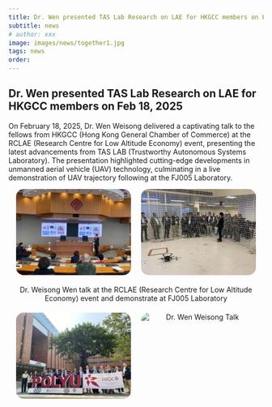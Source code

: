 ```yaml
---
title: Dr. Wen presented TAS Lab Research on LAE for HKGCC members on Feb 18, 2025
subtitle: news
# author: xxx
image: images/news/together1.jpg
tags: news
order: 
---
```


## Dr. Wen presented TAS Lab Research on LAE for HKGCC members on Feb 18, 2025

On February 18, 2025, Dr. Wen Weisong delivered a captivating talk to the fellows from HKGCC (Hong Kong General Chamber of Commerce) at the RCLAE (Research Centre for Low Altitude Economy) event, presenting the latest advancements from TAS LAB (Trustworthy Autonomous Systems Laboratory). The presentation highlighted cutting-edge developments in unmanned aerial vehicle (UAV) technology, culminating in a live demonstration of UAV trajectory following at the FJ005 Laboratory.

<div style="text-align: center; margin-bottom: 20px; display: flex; justify-content: center; gap: 20px;">
  <img src="https://github.com/PolyU-TASLAB/polyu-taslab.github.io/raw/main/images/news/talks.jpg" alt="Team Banner" 
       style="width: 45%; height: auto; object-fit: cover; border-radius: 15px;">
  <img src="https://github.com/PolyU-TASLAB/polyu-taslab.github.io/raw/main/images/news/lab1.jpg" alt="Dr. Wen Weisong Talk" 
       style="width: 45%; height: auto; object-fit: cover; border-radius: 15px;">
</div>
<div style="text-align: center; margin-bottom: 20px;">
  Dr. Weisong Wen talk at the RCLAE (Research Centre for Low Altitude Economy) event and demonstrate at FJ005 Laboratory
</div>


<div style="text-align: center; margin-bottom: 20px; display: flex; justify-content: center; gap: 20px;">
  <img src="https://github.com/PolyU-TASLAB/polyu-taslab.github.io/raw/main/images/news/together1.jpg" alt="Team Banner" 
       style="width: 45%; height: auto; object-fit: cover; border-radius: 15px;">
  <img src="https://github.com/PolyU-TASLAB/polyu-taslab.github.io/raw/main/images/news/together.jpg" alt="Dr. Wen Weisong Talk" 
       style="width: 45%; height: auto; object-fit: cover; border-radius: 15px;">
</div>

